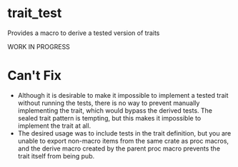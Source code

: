 # trait_test

Provides a macro to derive a tested version of traits

WORK IN PROGRESS

# Can't Fix
- Although it is desirable to make it impossible to implement a tested trait without running the tests, there is no way to prevent manually implementing the trait, which would bypass the derived tests. The sealed trait pattern is tempting, but this makes it impossible to implement the trait at all.
- The desired usage was to include tests in the trait definition, but you are unable to export non-macro items from the same crate as proc macros, and the derive macro created by the parent proc macro prevents the trait itself from being pub.
